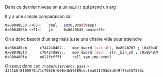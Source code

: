 Dans ce dernier niveau on a un `main()` qui prend un arg

Il y a une simple comparaison ici:
```sh
0x08048533 <+63>:	cmpl   $0x0,0x9c(%esp)
0x0804853b <+71>:	je     0x8048543 <main+79>
```
On a donc besoin d'un arg mais juste une chaine vide pour atteindre
```sh
0x080485eb      c744240407..   mov dword [var_4h], 0x8048707 ; [0x8048707:4]=0x2f006873
0x080485f3      c704240a87..   mov dword [esp], str._bin_sh ; [0x804870a:4]=0x6e69622f ; "/bin/sh"
0x080485fa      e821feffff     call sym.imp.execl
```
On peut donc `cat /home/user/end/.pass` = `3321b6f81659f9a71c76616f606e4b50189cecfea611393d5d649f75e157353c`